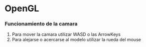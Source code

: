 # OpenGL
### Funcionamiento de la camara
1. Para mover la camara utilizar WASD o las ArrowKeys
2. Para alejarse o acercarse al modelo utilizar la rueda del mouse
